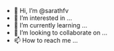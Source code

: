 - 👋 Hi, I’m @sarathfv
- 👀 I’m interested in ...
- 🌱 I’m currently learning ...
- 💞️ I’m looking to collaborate on ...
- 📫 How to reach me ...

<!---
sarathfv/sarathfv is a ✨ special ✨ repository because its `README.md` (this file) appears on your GitHub profile.
You can click the Preview link to take a look at your changes.
--->
